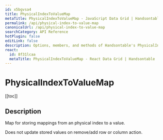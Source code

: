 ```yaml
---
id: x5bgvsa4
title: PhysicalIndexToValueMap
metaTitle: PhysicalIndexToValueMap - JavaScript Data Grid | Handsontable
permalink: /api/physical-index-to-value-map
canonicalUrl: /api/physical-index-to-value-map
searchCategory: API Reference
hotPlugin: false
editLink: false
description: Options, members, and methods of Handsontable's PhysicalIndexToValueMap API.
react:
  id: 8f31lcaa
  metaTitle: PhysicalIndexToValueMap - React Data Grid | Handsontable
---
```


# PhysicalIndexToValueMap

[[toc]]

## Description

Map for storing mappings from an physical index to a value.

Does not update stored values on remove/add row or column action.
